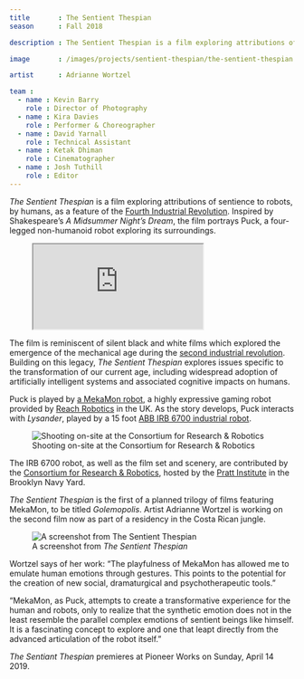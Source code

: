 ```yaml
---
title       : The Sentient Thespian
season      : Fall 2018

description : The Sentient Thespian is a film exploring attributions of sentience to robots, by humans, as a feature of the Fourth Industrial Revolution.

image       : /images/projects/sentient-thespian/the-sentient-thespian.jpg

artist      : Adrianne Wortzel

team :
  - name : Kevin Barry
    role : Director of Photography
  - name : Kira Davies
    role : Performer & Choreographer
  - name : David Yarnall
    role : Technical Assistant
  - name : Ketak Dhiman
    role : Cinematographer
  - name : Josh Tuthill
    role : Editor
---
```


*The Sentient Thespian* is a film exploring attributions of sentience to robots, by humans, as a feature of the [Fourth Industrial Revolution](https://en.wikipedia.org/wiki/Fourth_Industrial_Revolution). Inspired by Shakespeare’s *A Midsummer Night’s Dream*, the film portrays Puck, a four-legged non-humanoid robot exploring its surroundings.

<figure class="video">
	<iframe src="https://player.vimeo.com/video/329474208"></iframe>
</figure>

The film is reminiscent of silent black and white films which explored the emergence of the mechanical age during the [second industrial revolution](https://en.wikipedia.org/wiki/Second_Industrial_Revolution). Building on this legacy, *The Sentient Thespian* explores issues specific to the transformation of our current age, including widespread adoption of artificially intelligent systems and associated cognitive impacts on humans.

Puck is played by [a MekaMon robot](https://mekamon.com/), a highly expressive gaming robot provided by [Reach Robotics](https://reachrobotics.com/) in the UK. As the story develops, Puck interacts with *Lysander*, played by a 15 foot [ABB IRB 6700 industrial robot](https://new.abb.com/products/robotics/industrial-robots/irb-6700).

<figure>
	<img src="/images/projects/sentient-thespian/crr-film-shoot.jpg" alt="Shooting on-site at the Consortium for Research &amp; Robotics" />
	<figcaption>Shooting on-site at the Consortium for Research &amp; Robotics</figcaption>
</figure>

The IRB 6700 robot, as well as the film set and scenery, are contributed by the [Consortium for Research &amp; Robotics](https://consortiumrr.com/), hosted by the [Pratt Institute](https://www.pratt.edu/) in the Brooklyn Navy Yard.

*The Sentient Thespian* is the first of a planned trilogy of films featuring MekaMon, to be titled
*Golemopolis*. Artist Adrianne Wortzel is working on the second film now as part of a residency in the
Costa Rican jungle.

<figure>
	<img src="/images/projects/sentient-thespian/the-sentient-thespian.jpg" alt="A screenshot from The Sentient Thespian" />
	<figcaption>A screenshot from <em>The Sentient Thespian</em></figcaption>
</figure>

Wortzel says of her work: “The playfulness of MekaMon has allowed me to emulate human emotions through
gestures. This points to the potential for the creation of new social, dramaturgical and
psychotherapeutic tools.”

“MekaMon, as Puck, attempts to create a transformative experience for the human and robots, only to realize that the synthetic emotion does not in the least resemble the parallel complex emotions of sentient beings like himself. It is a fascinating concept to explore and one that leapt directly from the advanced articulation of the robot itself.”

*The Sentiant Thespian* premieres at Pioneer Works on Sunday, April 14 2019.